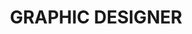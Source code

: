 ---
category: GRAPHIC DESIGNER
title: GRAPHIC DESIGNER
years: 2-4 Years Exp.
location: Bangalore
class: careerBg
Job_Description: 
 - Quick Learning & System Understanding Capability,Candidates should be excellent team players, yet capable of working independently 
 - Able to manage multiple projects at once.
Responsibilities: 
 - Provide delivery & application release management support to the product teams
 - Should write scripts to build, manage & auto deploy code to test & production environments
 - Be a champion of Code Quality
 - Run logs to monitor & publish reports on Code Quality, Build cycles
 - Profile the Devbox/Test environments by running logs to publish system usage/WLM
 - Should be working closely with the test teams to run automated test scripts for performance & functional validations
 - Good to have a Networking & Infrastructure mind-set
 - Demonstrate technical leadership in troubleshooting & incident handling
Skills:
 - Debugging and troubleshooting skills, with an enthusiastic attitude to support and resolve customer problems
 - 2 to 4+ years of software development/technical support experience
 - 2+ years of object-oriented development experience in C++ and/or Java
 - 2+ years of experience in one of the scripting languages such as bash, Perl, or Python
 - 2+ years of experience with UNIX/Linux operating system
 - 2+ years of experience with SQL/PLSQL, relational data management
 - Experience with multi-tier distributed systems involving load balancers, caching layers and real-time event processing
 - Experience in building dashboards and aggregating metrics
 - Exposure to large-scale systems and application architectures
 - Possess a good knowledge of enterprise application architecture and technologies including web, web services, client-server and databases
---